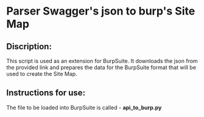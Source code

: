 # Parser Swagger's json to burp's Site Map
## Discription:
This script is used as an extension for BurpSuite. It downloads the json from the provided link and prepares the data for the BurpSuite format that will be used to create the Site Map.

## Instructions for use:
The file to be loaded into BurpSuite is called - **api_to_burp.py**
